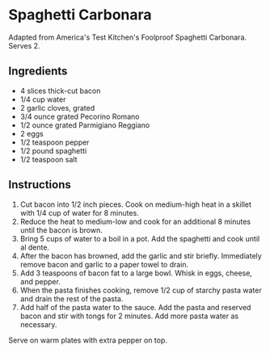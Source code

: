 # Spaghetti Carbonara

Adapted from America's Test Kitchen's Foolproof Spaghetti Carbonara. Serves 2.

## Ingredients

- 4 slices thick-cut bacon
- 1/4 cup water
- 2 garlic cloves, grated
- 3/4 ounce grated Pecorino Romano
- 1/2 ounce grated Parmigiano Reggiano
- 2 eggs
- 1/2 teaspoon pepper
- 1/2 pound spaghetti
- 1/2 teaspoon salt

## Instructions

1. Cut bacon into 1/2 inch pieces. Cook on medium-high heat in a skillet with 1/4 cup of water for 8 minutes.
2. Reduce the heat to medium-low and cook for an additional 8 minutes until the bacon is brown.
3. Bring 5 cups of water to a boil in a pot. Add the spaghetti and cook until al dente.
4. After the bacon has browned, add the garlic and stir briefly. Immediately remove bacon and garlic to a paper towel to drain.
5. Add 3 teaspoons of bacon fat to a large bowl. Whisk in eggs, cheese, and pepper.
6. When the pasta finishes cooking, remove 1/2 cup of starchy pasta water and drain the rest of the pasta.
7. Add half of the pasta water to the sauce. Add the pasta and reserved bacon and stir with tongs for 2 minutes. Add more pasta water as necessary.

Serve on warm plates with extra pepper on top.
